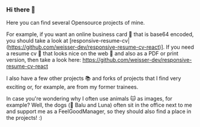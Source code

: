 ### Hi there 👋

Here you can find several Opensource projects of mine. 

For example, if you want an online business card 📰 that is base64 encoded, you should take a look at [responsive-resume-cv|(https://github.com/weisser-dev/responsive-resume-cv-react)].
If you need a resume cv 📄 that looks nice on the web 📱 and also as a PDF or print version, then take a look here: https://github.com/weisser-dev/responsive-resume-cv-react

I also have a few other projects 📚 and forks of projects that I find very exciting or, for example, are from my former trainees.

In case you're wondering why I often use animals 🐱 as images, for example? Well, the dogs (🐶 Balu and Luna) often sit in the office next to me and support me as a FeelGoodManager, so they should also find a place in the projects! :) 

<!--
**weisser-dev/weisser-dev** is a ✨ _special_ ✨ repository because its `README.md` (this file) appears on your GitHub profile.

Here are some ideas to get you started:

- 🔭 I’m currently working on ...
- 🌱 I’m currently learning ...
- 👯 I’m looking to collaborate on ...
- 🤔 I’m looking for help with ...
- 💬 Ask me about ...
- 📫 How to reach me: ...
- 😄 Pronouns: ...
- ⚡ Fun fact: ...
-->
